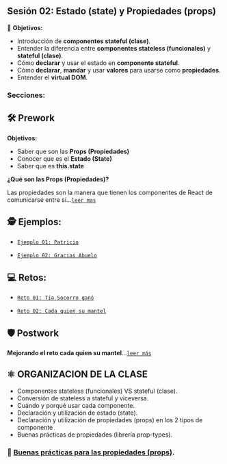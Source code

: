 ## Sesión 02: Estado (state) y Propiedades (props)

🎯 **Objetivos:**

- Introducción de **componentes stateful (clase)**.
- Entender la diferencia entre **componentes stateless (funcionales)** y **stateful (clase)**.
- Cómo **declarar** y usar el estado en **componente stateful**.
- Cómo **declarar**, **mandar** y usar **valores** para usarse como **propiedades**.
- Entender el **virtual DOM**.

### Secciones:

## 🛠 Prework

**Objetivos:**

- Saber que son las **Props (Propiedades)**
- Conocer que es el **Estado (State)**
- Saber que es **this.state**

**¿Qué son las Props (Propiedades)?**

Las propiedades son la manera que tienen los componentes de React de comunicarse entre sí...[`leer mas`](Prework)

## 🕵 Ejemplos:

- [`Ejemplo 01: Patricio`](Ejemplo-01)

- [`Ejemplo 02: Gracias Abuelo`](Ejemplo-02)

## 💻 Retos:

- [`Reto 01: Tía Socorro ganó`](Reto-01)

- [`Reto 02: Cada quien su mantel`](Reto-02)

## 🛡 Postwork

**Mejorando el reto cada quien su mantel**...[`leer más`](Postwork/)

## ⚛  ORGANIZACION DE LA CLASE 
- Componentes stateless (funcionales) VS stateful (clase).
- Conversión de stateless a stateful y viceversa.
- Cuándo y porqué usar cada componente.
- Declaración y utilización de estado (state).
- Declaración y utilización de propiedades (props) en los 2 tipos de componente
- Buenas prácticas de propiedades (librería prop-types).

### 🎩 [Buenas prácticas para las propiedades (props)](../BuenasPracticas/PropTypes/Readme.md).
